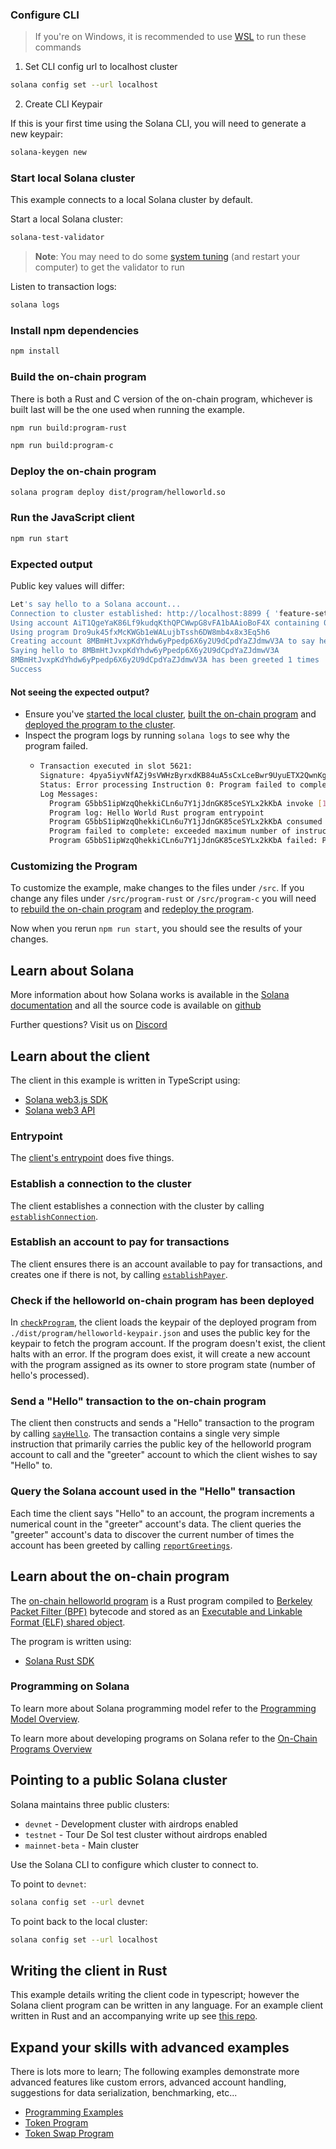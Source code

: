 

### Configure CLI

> If you're on Windows, it is recommended to use [WSL](https://docs.microsoft.com/en-us/windows/wsl/install-win10) to run these commands

1. Set CLI config url to localhost cluster

```bash
solana config set --url localhost
```

2. Create CLI Keypair

If this is your first time using the Solana CLI, you will need to generate a new keypair:

```bash
solana-keygen new
```

### Start local Solana cluster

This example connects to a local Solana cluster by default.

Start a local Solana cluster:
```bash
solana-test-validator
```
> **Note**: You may need to do some [system tuning](https://docs.solana.com/running-validator/validator-start#system-tuning) (and restart your computer) to get the validator to run

Listen to transaction logs:
```bash
solana logs
```

### Install npm dependencies

```bash
npm install
```

### Build the on-chain program

There is both a Rust and C version of the on-chain program, whichever is built
last will be the one used when running the example.

```bash
npm run build:program-rust
```

```bash
npm run build:program-c
```

### Deploy the on-chain program

```bash
solana program deploy dist/program/helloworld.so
```

### Run the JavaScript client

```bash
npm run start
```

### Expected output

Public key values will differ:

```bash
Let's say hello to a Solana account...
Connection to cluster established: http://localhost:8899 { 'feature-set': 2045430982, 'solana-core': '1.7.8' }
Using account AiT1QgeYaK86Lf9kudqKthQPCWwpG8vFA1bAAioBoF4X containing 0.00141872 SOL to pay for fees
Using program Dro9uk45fxMcKWGb1eWALujbTssh6DW8mb4x8x3Eq5h6
Creating account 8MBmHtJvxpKdYhdw6yPpedp6X6y2U9dCpdYaZJdmwV3A to say hello to
Saying hello to 8MBmHtJvxpKdYhdw6yPpedp6X6y2U9dCpdYaZJdmwV3A
8MBmHtJvxpKdYhdw6yPpedp6X6y2U9dCpdYaZJdmwV3A has been greeted 1 times
Success
```

#### Not seeing the expected output?

- Ensure you've [started the local cluster](#start-local-solana-cluster),
  [built the on-chain program](#build-the-on-chain-program) and [deployed the program to the cluster](#deploy-the-on-chain-program).
- Inspect the program logs by running `solana logs` to see why the program failed.
  - ```bash
    Transaction executed in slot 5621:
    Signature: 4pya5iyvNfAZj9sVWHzByrxdKB84uA5sCxLceBwr9UyuETX2QwnKg56MgBKWSM4breVRzHmpb1EZQXFPPmJnEtsJ
    Status: Error processing Instruction 0: Program failed to complete
    Log Messages:
      Program G5bbS1ipWzqQhekkiCLn6u7Y1jJdnGK85ceSYLx2kKbA invoke [1]
      Program log: Hello World Rust program entrypoint
      Program G5bbS1ipWzqQhekkiCLn6u7Y1jJdnGK85ceSYLx2kKbA consumed 200000 of 200000 compute units
      Program failed to complete: exceeded maximum number of instructions allowed (200000) at instruction #334
      Program G5bbS1ipWzqQhekkiCLn6u7Y1jJdnGK85ceSYLx2kKbA failed: Program failed to complete

### Customizing the Program

To customize the example, make changes to the files under `/src`.  If you change
any files under `/src/program-rust` or `/src/program-c` you will need to
[rebuild the on-chain program](#build-the-on-chain-program) and [redeploy the program](#deploy-the-on-chain-program).

Now when you rerun `npm run start`, you should see the results of your changes.

## Learn about Solana

More information about how Solana works is available in the [Solana
documentation](https://docs.solana.com/) and all the source code is available on
[github](https://github.com/solana-labs/solana)

Further questions? Visit us on [Discord](https://discordapp.com/invite/pquxPsq)

## Learn about the client

The client in this example is written in TypeScript using:
- [Solana web3.js SDK](https://github.com/solana-labs/solana-web3.js)
- [Solana web3 API](https://solana-labs.github.io/solana-web3.js)

### Entrypoint

The [client's
entrypoint](https://github.com/solana-labs/example-helloworld/blob/ad52dc719cdc96d45ad8e308e8759abf4792b667/src/client/main.ts#L13)
does five things.

### Establish a connection to the cluster

The client establishes a connection with the cluster by calling
[`establishConnection`](https://github.com/solana-labs/example-helloworld/blob/ad52dc719cdc96d45ad8e308e8759abf4792b667/src/client/hello_world.ts#L92).

### Establish an account to pay for transactions

The client ensures there is an account available to pay for transactions,
and creates one if there is not, by calling
[`establishPayer`](https://github.com/solana-labs/example-helloworld/blob/ad52dc719cdc96d45ad8e308e8759abf4792b667/src/client/hello_world.ts#L102).

### Check if the helloworld on-chain program has been deployed

In [`checkProgram`](https://github.com/solana-labs/example-helloworld/blob/ad52dc719cdc96d45ad8e308e8759abf4792b667/src/client/hello_world.ts#L144),
the client loads the keypair of the deployed program from `./dist/program/helloworld-keypair.json` and uses
the public key for the keypair to fetch the program account. If the program doesn't exist, the client halts
with an error. If the program does exist, it will create a new account with the program assigned as its owner
to store program state (number of hello's processed).

### Send a "Hello" transaction to the on-chain program

The client then constructs and sends a "Hello" transaction to the program by
calling
[`sayHello`](https://github.com/solana-labs/example-helloworld/blob/ad52dc719cdc96d45ad8e308e8759abf4792b667/src/client/hello_world.ts#L209).
The transaction contains a single very simple instruction that primarily carries
the public key of the helloworld program account to call and the "greeter"
account to which the client wishes to say "Hello" to.

### Query the Solana account used in the "Hello" transaction

Each time the client says "Hello" to an account, the program increments a
numerical count in the "greeter" account's data.  The client queries the
"greeter" account's data to discover the current number of times the account has
been greeted by calling
[`reportGreetings`](https://github.com/solana-labs/example-helloworld/blob/ad52dc719cdc96d45ad8e308e8759abf4792b667/src/client/hello_world.ts#L226).

## Learn about the on-chain program

The [on-chain helloworld program](/src/program-rust/Cargo.toml) is a Rust program
compiled to [Berkeley Packet Filter
(BPF)](https://en.wikipedia.org/wiki/Berkeley_Packet_Filter) bytecode and stored as an
[Executable and Linkable Format (ELF) shared
object](https://en.wikipedia.org/wiki/Executable_and_Linkable_Format).

The program is written using:
- [Solana Rust SDK](https://github.com/solana-labs/solana/tree/master/sdk)

### Programming on Solana

To learn more about Solana programming model refer to the [Programming Model
Overview](https://docs.solana.com/developing/programming-model/overview).

To learn more about developing programs on Solana refer to the [On-Chain
Programs Overview](https://docs.solana.com/developing/on-chain-programs/overview)

## Pointing to a public Solana cluster

Solana maintains three public clusters:
- `devnet` - Development cluster with airdrops enabled
- `testnet` - Tour De Sol test cluster without airdrops enabled
- `mainnet-beta` -  Main cluster

Use the Solana CLI to configure which cluster to connect to.

To point to `devnet`:
```bash
solana config set --url devnet
```

To point back to the local cluster:
```bash
solana config set --url localhost
```

## Writing the client in Rust

This example details writing the client code in typescript; however
the Solana client program can be written in any language. For an
example client written in Rust and an accompanying write up see [this
repo](https://github.com/ezekiiel/simple-solana-program).

## Expand your skills with advanced examples

There is lots more to learn; The following examples demonstrate more advanced
features like custom errors, advanced account handling, suggestions for data
serialization, benchmarking, etc...

- [Programming
  Examples](https://github.com/solana-labs/solana-program-library/tree/master/examples)
- [Token
  Program](https://github.com/solana-labs/solana-program-library/tree/master/token)
- [Token Swap
  Program](https://github.com/solana-labs/solana-program-library/tree/master/token-swap)

